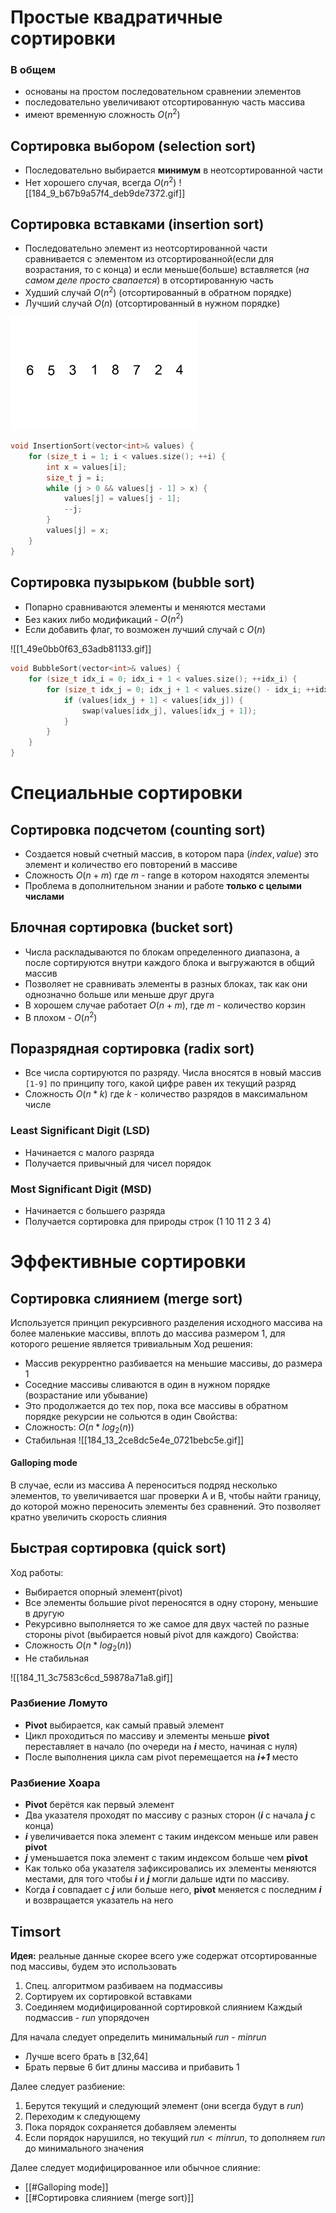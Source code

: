 # Простые квадратичные сортировки
### В общем

* основаны на простом последовательном сравнении элементов
* последовательно увеличивают отсортированную часть массива
* имеют временную сложность $O(n^2)$
## Сортировка выбором (selection sort)

* Последовательно выбирается __минимум__ в неотсортированной части
* Нет хорошего случая, всегда $O(n^2)$
![[184_9_b67b9a57f4_deb9de7372.gif]]
## Сортировка вставками (insertion sort)

* Последовательно элемент из неотсортированной части сравнивается с элементом из отсортированной(если для возрастания, то с конца) и если меньше(больше) вставляется (*на самом деле просто свапается*) в отсортированную часть 
* Худший случай $O(n^2)$ (отсортированный в обратном порядке)
* Лучший случай $O(n)$ (отсортированный в нужном порядке)

![insertion](/images/184_7_a71e9fe3fb_119defdcea.gif)
```c++
void InsertionSort(vector<int>& values) { 
	for (size_t i = 1; i < values.size(); ++i) { 
		int x = values[i]; 
		size_t j = i; 
		while (j > 0 && values[j - 1] > x) { 
			values[j] = values[j - 1]; 
			--j; 
		} 
		values[j] = x; 
	} 
}
```
## Сортировка пузырьком (bubble sort)

* Попарно сравниваются элементы и меняются местами
* Без каких либо модификаций - $O(n^2)$
* Если добавить флаг, то возможен лучший случай с $O(n)$

![[1_49e0bb0f63_63adb81133.gif]]
```c++
void BubbleSort(vector<int>& values) {
	for (size_t idx_i = 0; idx_i + 1 < values.size(); ++idx_i) {
		for (size_t idx_j = 0; idx_j + 1 < values.size() - idx_i; ++idx_j) {
			if (values[idx_j + 1] < values[idx_j]) {
				swap(values[idx_j], values[idx_j + 1]); 
			} 
		} 
	} 
}
```

# Специальные сортировки
## Сортировка подсчетом (counting sort)

* Создается новый счетный массив, в котором пара $(index, value)$ это элемент и количество его повторений в массиве
* Сложность $O(n+m)$ где $m$ - range в котором находятся элементы
* Проблема в дополнительном знании и работе __только с целыми числами__
## Блочная сортировка (bucket sort)

* Числа раскладываются по блокам определенного диапазона, а после сортируются внутри каждого блока и выгружаются в общий массив
* Позволяет не сравнивать элементы в разных блоках, так как они однозначно больше или меньше друг друга
* В хорошем случае работает $O(n+m)$, где $m$ - количество корзин
* В плохом - $O(n^2)$

## Поразрядная сортировка (radix sort)

* Все числа сортируются по разряду. Числа вносятся в новый массив `[1-9]` по принципу того, какой цифре равен их текущий разряд
* Сложность $O(n*k)$ где $k$ - количество разрядов в максимальном числе
### Least Significant Digit (LSD)

* Начинается с малого разряда
* Получается привычный для чисел порядок
### Most Significant Digit (MSD)

* Начинается с большего разряда
* Получается сортировка для природы строк (1 10 11 2  3 4)
# Эффективные сортировки

## Сортировка слиянием (merge sort)

Используется принцип рекурсивного разделения исходного массива на более маленькие массивы, вплоть до массива размером 1, для которого решение является тривиальным
Ход решения:
* Массив рекуррентно разбивается на меньшие массивы, до размера 1
* Соседние массивы сливаются в один в нужном порядке (возрастание или убывание)
* Это продолжается до тех пор, пока все массивы в обратном порядке рекурсии не сольются в один
Свойства:
* Сложность: $O(n*log_2(n))$ 
* Стабильная
![[184_13_2ce8dc5e4e_0721bebc5e.gif]]
#### Galloping mode

В случае, если из массива A переноситься подряд несколько элементов, то увеличивается шаг проверки A и B, чтобы найти границу, до которой можно переносить элементы без сравнений. Это позволяет кратно увеличить скорость слияния
## Быстрая сортировка (quick sort)

Ход работы:
* Выбирается опорный элемент(pivot)
* Все элементы большие pivot переносятся в одну сторону, меньшие в другую
* Рекурсивно выполняется то же самое для двух частей по разные стороны pivot (выбирается новый pivot для каждого)
Свойства:
* Сложность $O(n*log_2(n))$ 
* Не стабильная


![[184_11_3c7583c6cd_59878a71a8.gif]]
### Разбиение Ломуто

* __Pivot__ выбирается, как самый правый элемент
* Цикл проходиться по массиву и элементы меньше __pivot__ переставляет в начало (по очереди на ___i___ место, начиная с нуля)
* После выполнения цикла сам pivot перемещается на ___i+1___ место

### Разбиение Хоара

* __Pivot__ берётся как первый элемент
* Два указателя проходят по массиву с разных сторон (___i___ с начала ___j___ с конца)
* ___i___ увеличивается пока элемент с таким индексом меньше или равен __pivot__
* ___j___ уменьшается пока элемент с таким индексом больше чем __pivot__
* Как только оба указателя зафиксировались их элементы меняются местами, для того чтобы ___i___ и ___j___ могли дальше идти по массиву.
* Когда ___i___ совпадает с ___j___ или больше него, __pivot__ меняется с последним ___i___ и возвращается указатель на него

## Timsort

**Идея:** реальные данные скорее всего уже содержат отсортированные под массивы, будем это использовать
1) Спец. алгоритмом разбиваем на подмассивы
2) Сортируем их сортировкой вставками
3) Соединяем модифицированной сортировкой слиянием
Каждый подмассив - $run$ упорядочен

Для начала следует определить минимальный $run$ - $minrun$ 
- Лучше всего брать в \[32,64\]
- Брать первые 6 бит длины массива и прибавить 1

Далее следует разбиение:
1) Берутся текущий и следующий элемент (они всегда будут в $run$)
2) Переходим к следующему
3) Пока порядок сохраняется добавляем элементы
4) Если порядок нарушился, но текущий $run < minrun$, то дополняем $run$ до минимального значения

Далее следует модифицированное или обычное слияние:
- [[#Galloping mode]]
- [[#Сортировка слиянием (merge sort)]]


